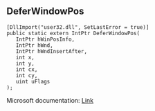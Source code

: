 ## DeferWindowPos

```
[DllImport("user32.dll", SetLastError = true)]
public static extern IntPtr DeferWindowPos(
   IntPtr hWinPosInfo,
   IntPtr hWnd,
   IntPtr hWndInsertAfter,
   int x,
   int y,
   int cx,
   int cy,
   uint uFlags
);
```

Microsoft documentation: [Link](https://docs.microsoft.com/en-us/windows/win32/api/winuser/nf-winuser-deferwindowpos)

